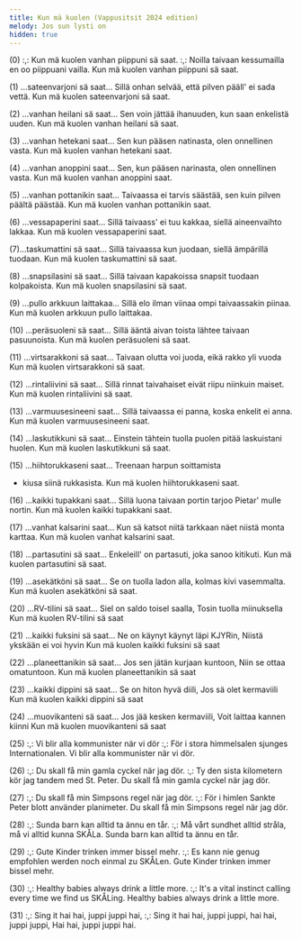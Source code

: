 ```yaml
---
title: Kun mä kuolen (Vappusitsit 2024 edition)
melody: Jos sun lysti on
hidden: true
---
```


(0) :,: Kun mä kuolen vanhan piippuni sä saat. :,:
Noilla taivaan kessumailla
en oo piippuani vailla.
Kun mä kuolen vanhan piippuni sä saat.

(1) ...sateenvarjoni sä saat...
Sillä onhan selvää, että
pilven pääll' ei sada vettä.
Kun mä kuolen sateenvarjoni sä saat.

(2) ...vanhan heilani sä saat...
Sen voin jättää ihanuuden,
kun saan enkelistä uuden.
Kun mä kuolen vanhan heilani sä saat.

(3) ...vanhan hetekani saat...
Sen kun pääsen natinasta,
olen onnellinen vasta.
Kun mä kuolen vanhan hetekani saat.

(4) ...vanhan anoppini saat...
Sen, kun pääsen narinasta,
olen onnellinen vasta.
Kun mä kuolen vanhan anoppini saat.

(5) ...vanhan pottanikin saat...
Taivaassa ei tarvis säästää,
sen kuin pilven päältä päästää.
Kun mä kuolen vanhan pottanikin saat.

(6) ...vessapaperini saat...
Sillä taivaass' ei tuu kakkaa,
siellä aineenvaihto lakkaa.
Kun mä kuolen vessapaperini saat.

(7)...taskumattini sä saat...
Sillä taivaassa kun juodaan,
siellä ämpärillä tuodaan.
Kun mä kuolen taskumattini sä saat.

(8) ...snapsilasini sä saat...
Sillä taivaan kapakoissa
snapsit tuodaan kolpakoista.
Kun mä kuolen snapsilasini sä saat.

(9) ...pullo arkkuun laittakaa...
Sillä elo ilman viinaa
ompi taivaassakin piinaa.
Kun mä kuolen arkkuun pullo laittakaa.

(10) ...peräsuoleni sä saat...
Sillä ääntä aivan toista
lähtee taivaan pasuunoista.
Kun mä kuolen peräsuoleni sä saat.

(11) ...virtsarakkoni sä saat...
Taivaan olutta voi juoda,
eikä rakko yli vuoda
Kun mä kuolen virtsarakkoni sä saat.

(12) ...rintaliivini sä saat...
Sillä rinnat taivahaiset
eivät riipu niinkuin maiset.
Kun mä kuolen rintaliivini sä saat.

(13) ...varmuusesineeni saat...
Sillä taivaassa ei panna,
koska enkelit ei anna.
Kun mä kuolen varmuusesineeni saat.

(14) ...laskutikkuni sä saat...
Einstein tähtein tuolla puolen
pitää laskuistani huolen.
Kun mä kuolen laskutikkuni sä saat.

(15) ...hiihtorukkaseni saat...
Treenaan harpun soittamista
- kiusa siinä rukkasista.
Kun mä kuolen hiihtorukkaseni saat.

(16) ...kaikki tupakkani saat...
Sillä luona taivaan portin
tarjoo Pietar' mulle nortin.
Kun mä kuolen kaikki tupakkani saat.

(17) ...vanhat kalsarini saat...
Kun sä katsot niitä tarkkaan
näet niistä monta karttaa.
Kun mä kuolen vanhat kalsarini saat.

(18) ...partasutini sä saat...
Enkeleill' on partasuti,
joka sanoo kitikuti.
Kun mä kuolen partasutini sä saat.

(19) ...asekätköni sä saat...
Se on tuolla ladon alla,
kolmas kivi vasemmalta.
Kun mä kuolen asekätköni sä saat.

(20) ...RV-tilini sä saat...
Siel on saldo toisel saalla,
Tosin tuolla miinuksella
Kun mä kuolen RV-tilini sä saat

(21) ...kaikki fuksini sä saat...
Ne on käynyt käynyt läpi KJYRin,
Niistä ykskään ei voi hyvin
Kun mä kuolen kaikki fuksini sä saat

(22) ...planeettanikin sä saat...
Jos sen jätän kurjaan kuntoon,
Niin se ottaa omatuntoon.
Kun mä kuolen planeettanikin sä saat

(23) ...kaikki dippini sä saat...
Se on hiton hyvä diili,
Jos sä olet kermaviili
Kun mä kuolen kaikki dippini sä saat

(24) ...muovikanteni sä saat...
Jos jää kesken kermaviili,
Voit laittaa kannen kiinni
Kun mä kuolen muovikanteni sä saat

(25) :,: Vi blir alla kommunister när vi dör :,:
För i stora himmelsalen
sjunges Internationalen.
Vi blir alla kommunister när vi dör.

(26) :,: Du skall få min gamla cyckel när jag dör. :,:
Ty den sista kilometern
kör jag tandem med St. Peter.
Du skall få min gamla cyckel när jag dör.

(27) :,: Du skall få min Simpsons regel när jag dör. :,:
För i himlen Sankte Peter
blott använder planimeter.
Du skall få min Simpsons regel när jag dör.

(28) :,: Sunda barn kan alltid ta ännu en tår. :,:
Må vårt sundhet alltid stråla,
må vi alltid kunna SKÅLa.
Sunda barn kan alltid ta ännu en tår.

(29) :,: Gute Kinder trinken immer bissel mehr. :,:
Es kann nie genug empfohlen
werden noch einmal zu SKÅLen.
Gute Kinder trinken immer bissel mehr.

(30) :,: Healthy babies always drink a little more. :,:
It's a vital instinct calling
every time we find us SKÅLing.
Healthy babies always drink a little more.

(31) :,: Sing it hai hai, juppi juppi hai, :,:
Sing it hai hai, juppi juppi, hai hai, juppi juppi,
Hai hai, juppi juppi hai.
